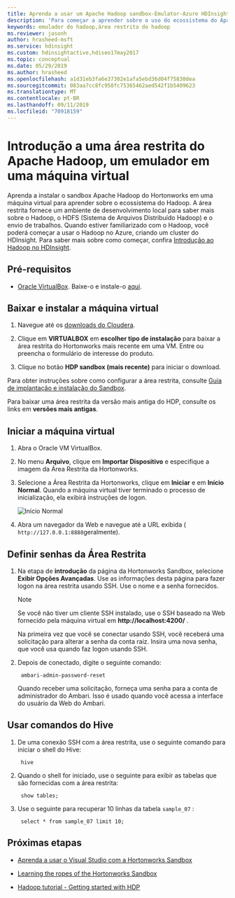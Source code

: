 ```yaml
---
title: Aprenda a usar um Apache Hadoop sandbox-Emulator-Azure HDInsight
description: 'Para começar a aprender sobre o uso do ecossistema do Apache Hadoop, você pode configurar um sandbox do Hadoop a partir do Hortonworks em uma máquina virtual do Azure. '
keywords: emulador do hadoop,área restrita do hadoop
ms.reviewer: jasonh
author: hrasheed-msft
ms.service: hdinsight
ms.custom: hdinsightactive,hdiseo17may2017
ms.topic: conceptual
ms.date: 05/29/2019
ms.author: hrasheed
ms.openlocfilehash: a1d31eb3fa6e37302e1afa5ebd36d04f75830dea
ms.sourcegitcommit: 083aa7cc8fc958fc75365462aed542f1b5409623
ms.translationtype: MT
ms.contentlocale: pt-BR
ms.lasthandoff: 09/11/2019
ms.locfileid: "70918159"
---
```

# <a name="get-started-with-an-apache-hadoop-sandbox-an-emulator-on-a-virtual-machine"></a>Introdução a uma área restrita do Apache Hadoop, um emulador em uma máquina virtual

Aprenda a instalar o sandbox Apache Hadoop do Hortonworks em uma máquina virtual para aprender sobre o ecossistema do Hadoop. A área restrita fornece um ambiente de desenvolvimento local para saber mais sobre o Hadoop, o HDFS (Sistema de Arquivos Distribuído Hadoop) e o envio de trabalhos. Quando estiver familiarizado com o Hadoop, você poderá começar a usar o Hadoop no Azure, criando um cluster do HDInsight. Para saber mais sobre como começar, confira [Introdução ao Hadoop no HDInsight](apache-hadoop-linux-tutorial-get-started.md).

## <a name="prerequisites"></a>Pré-requisitos

* [Oracle VirtualBox](https://www.virtualbox.org/). Baixe-o e instale-o [aqui](https://www.virtualbox.org/wiki/Downloads).

## <a name="download-and-install-the-virtual-machine"></a>Baixar e instalar a máquina virtual

1. Navegue até os [downloads do Cloudera](https://www.cloudera.com/downloads/hortonworks-sandbox/hdp.html).

1. Clique em **VIRTUALBOX** em **escolher tipo de instalação** para baixar a área restrita do Hortonworks mais recente em uma VM. Entre ou preencha o formulário de interesse do produto.

1. Clique no botão **HDP sandbox (mais recente)** para iniciar o download.

Para obter instruções sobre como configurar a área restrita, consulte [Guia de implantação e instalação do Sandbox](https://hortonworks.com/tutorial/sandbox-deployment-and-install-guide/section/1/).

Para baixar uma área restrita da versão mais antiga do HDP, consulte os links em **versões mais antigas**.

## <a name="start-the-virtual-machine"></a>Iniciar a máquina virtual

1. Abra o Oracle VM VirtualBox.
1. No menu **Arquivo**, clique em **Importar Dispositivo** e especifique a imagem da Área Restrita da Hortonworks.
1. Selecione a Área Restrita da Hortonworks, clique em **Iniciar** e em **Início Normal**. Quando a máquina virtual tiver terminado o processo de inicialização, ela exibirá instruções de logon.

    ![Início Normal](./media/apache-hadoop-emulator-get-started/virtualbox-normal-start.png)

1. Abra um navegador da Web e navegue até a URL exibida ( `http://127.0.0.1:8888`geralmente).

## <a name="set-sandbox-passwords"></a>Definir senhas da Área Restrita

1. Na etapa de **introdução** da página da Hortonworks Sandbox, selecione **Exibir Opções Avançadas**. Use as informações desta página para fazer logon na área restrita usando SSH. Use o nome e a senha fornecidos.

   > [!NOTE]
   > Se você não tiver um cliente SSH instalado, use o SSH baseado na Web fornecido pela máquina virtual em **http://localhost:4200/** .

    Na primeira vez que você se conectar usando SSH, você receberá uma solicitação para alterar a senha da conta raiz. Insira uma nova senha, que você usa quando faz logon usando SSH.

2. Depois de conectado, digite o seguinte comando:

        ambari-admin-password-reset

    Quando receber uma solicitação, forneça uma senha para a conta de administrador do Ambari. Isso é usado quando você acessa a interface do usuário da Web do Ambari.

## <a name="use-hive-commands"></a>Usar comandos do Hive

1. De uma conexão SSH com a área restrita, use o seguinte comando para iniciar o shell do Hive:

        hive
2. Quando o shell for iniciado, use o seguinte para exibir as tabelas que são fornecidas com a área restrita:

        show tables;
3. Use o seguinte para recuperar 10 linhas da tabela `sample_07` :

        select * from sample_07 limit 10;

## <a name="next-steps"></a>Próximas etapas

* [Aprenda a usar o Visual Studio com a Hortonworks Sandbox](../hdinsight-hadoop-emulator-visual-studio.md)

* [Learning the ropes of the Hortonworks Sandbox](https://hortonworks.com/hadoop-tutorial/learning-the-ropes-of-the-hortonworks-sandbox/)

* [Hadoop tutorial - Getting started with HDP](https://hortonworks.com/hadoop-tutorial/hello-world-an-introduction-to-hadoop-hcatalog-hive-and-pig/)
